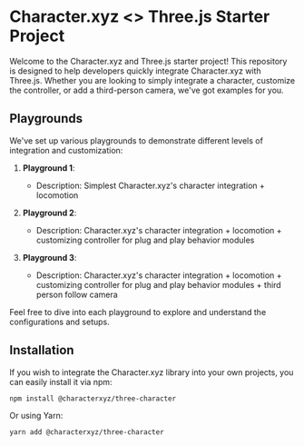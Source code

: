 # Character.xyz <> Three.js Starter Project

Welcome to the Character.xyz and Three.js starter project! This repository is designed to help developers quickly integrate Character.xyz with Three.js. Whether you are looking to simply integrate a character, customize the controller, or add a third-person camera, we've got examples for you.

## Playgrounds

We've set up various playgrounds to demonstrate different levels of integration and customization:

1. **Playground 1**:

   - Description: Simplest Character.xyz's character integration + locomotion

2. **Playground 2**:

   - Description: Character.xyz's character integration + locomotion + customizing controller for plug and play behavior modules

3. **Playground 3**:
   - Description: Character.xyz's character integration + locomotion + customizing controller for plug and play behavior modules + third person follow camera

Feel free to dive into each playground to explore and understand the configurations and setups.

## Installation

If you wish to integrate the Character.xyz library into your own projects, you can easily install it via npm:

```bash
npm install @characterxyz/three-character
```

Or using Yarn:

```bash
yarn add @characterxyz/three-character
```
